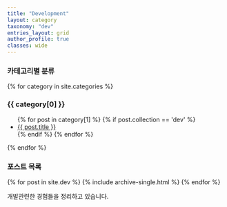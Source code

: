```yaml
---
title: "Development"
layout: category
taxonomy: "dev"
entries_layout: grid
author_profile: true
classes: wide
---
```


### 카테고리별 분류

{% for category in site.categories %}
  <h3>{{ category[0] }}</h3>
  <ul>
    {% for post in category[1] %}
      {% if post.collection == 'dev' %}
        <li><a href="{{ post.url }}">{{ post.title }}</a></li>
      {% endif %}
    {% endfor %}
  </ul>
{% endfor %}

### 포스트 목록

{% for post in site.dev %}
  {% include archive-single.html %}
{% endfor %}

개발관련한 경험들을 정리하고 있습니다.